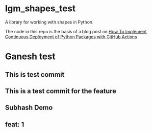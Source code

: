 # lgm_shapes_test

A library for working with shapes in Python.

The code in this repo is the basis of a blog post on [How To Implement Continuous Deployment of Python Packages with GitHub Actions](https://endjin.com/blog/2023/02/how-to-implement-continuous-deployment-of-python-packages-with-github-actions)

# Ganesh test 
## This is test commit
## This is a test commit for the feature
## Subhash Demo

## feat: 1
